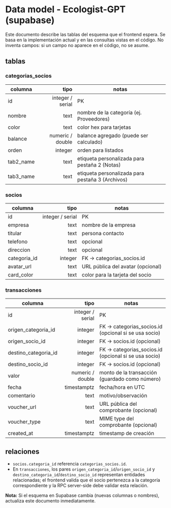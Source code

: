 # Data model - Ecologist-GPT (supabase)

Este documento describe las tablas del esquema que el frontend espera. Se basa en la implementación actual y en las consultas vistas en el código. No inventa campos: si un campo no aparece en el código, no se asume.

## tablas

### categorias_socios
| columna | tipo | notas |
|---|---:|---|
| id | integer / serial | PK |
| nombre | text | nombre de la categoría (ej. Proveedores) |
| color | text | color hex para tarjetas |
| balance | numeric / double | balance agregado (puede ser calculado) |
| orden | integer | orden para listados |
| tab2_name | text | etiqueta personalizada para pestaña 2 (Notas) |
| tab3_name | text | etiqueta personalizada para pestaña 3 (Archivos) |

### socios
| columna | tipo | notas |
|---|---:|---|
| id | integer / serial | PK |
| empresa | text | nombre de la empresa |
| titular | text | persona contacto |
| telefono | text | opcional |
| direccion | text | opcional |
| categoria_id | integer | FK -> categorias_socios.id |
| avatar_url | text | URL pública del avatar (opcional) |
| card_color | text | color para la tarjeta del socio |

### transacciones
| columna | tipo | notas |
|---|---:|---|
| id | integer / serial | PK |
| origen_categoria_id | integer | FK -> categorias_socios.id (opcional si se usa socio)
| origen_socio_id | integer | FK -> socios.id (opcional)
| destino_categoria_id | integer | FK -> categorias_socios.id (opcional si se usa socio)
| destino_socio_id | integer | FK -> socios.id (opcional)
| valor | numeric / double | monto de la transacción (guardado como número) |
| fecha | timestamptz | fecha/hora en UTC |
| comentario | text | motivo/observación |
| voucher_url | text | URL pública del comprobante (opcional) |
| voucher_type | text | MIME type del comprobante (opcional) |
| created_at | timestamptz | timestamp de creación |

## relaciones
- `socios.categoria_id` referencia `categorias_socios.id`.
- En `transacciones`, los pares `origen_categoria_id`/`origen_socio_id` y `destino_categoria_id`/`destino_socio_id` representan entidades relacionadas; el frontend valida que el socio pertenezca a la categoría correspondiente y la RPC server-side debe validar esta relación.

**Nota:** Si el esquema en Supabase cambia (nuevas columnas o nombres), actualiza este documento inmediatamente.
